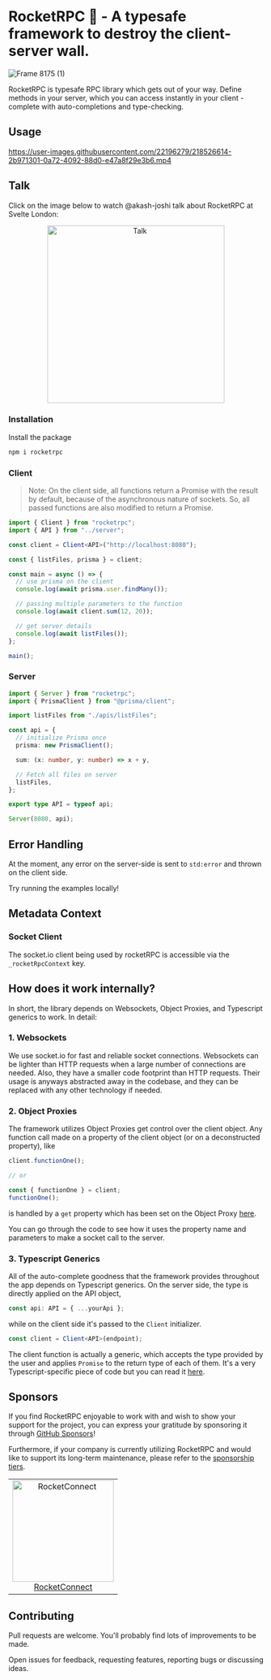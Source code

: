 # RocketRPC 🚀 - A typesafe framework to destroy the client-server wall.

![Frame 8175 (1)](https://user-images.githubusercontent.com/22196279/219864833-74471e79-8afe-446a-95f6-7d37ef007e97.png)

RocketRPC is typesafe RPC library which gets out of your way. Define methods in your server, which you can access instantly in your client - complete with auto-completions and type-checking.

## Usage

https://user-images.githubusercontent.com/22196279/218526614-2b971301-0a72-4092-88d0-e47a8f29e3b6.mp4

## Talk

Click on the image below to watch @akash-joshi talk about RocketRPC at Svelte London:

<p align="center">
  <a href="https://youtu.be/RkQ_f7XxdMI?t=2632">
    <img alt="Talk" src="https://user-images.githubusercontent.com/22196279/226218558-f7a325a2-a051-4f06-9bc5-089051f1a48f.jpg" height="350">
  </a>
</p>

### Installation

Install the package

```sh
npm i rocketrpc
```

### Client

> Note: On the client side, all functions return a Promise with the result by default, because of the asynchronous nature of sockets. So, all passed functions are also modified to return a Promise.

```ts
import { Client } from "rocketrpc";
import { API } from "../server";

const client = Client<API>("http://localhost:8080");

const { listFiles, prisma } = client;

const main = async () => {
  // use prisma on the client
  console.log(await prisma.user.findMany());

  // passing multiple parameters to the function
  console.log(await client.sum(12, 20));

  // get server details
  console.log(await listFiles());
};

main();
```

### Server

```ts
import { Server } from "rocketrpc";
import { PrismaClient } from "@prisma/client";

import listFiles from "./apis/listFiles";

const api = {
  // initialize Prisma once
  prisma: new PrismaClient();

  sum: (x: number, y: number) => x + y,

  // Fetch all files on server
  listFiles,
};

export type API = typeof api;

Server(8080, api);
```

## Error Handling

At the moment, any error on the server-side is sent to `std:error` and thrown on the client side.

Try running the examples locally!

## Metadata Context

### Socket Client

The socket.io client being used by rocketRPC is accessible via the `_rocketRpcContext` key.

## How does it work internally?

In short, the library depends on Websockets, Object Proxies, and Typescript generics to work. In detail:

### 1. Websockets

We use socket.io for fast and reliable socket connections. Websockets can be lighter than HTTP requests when a large number of connections are needed. Also, they have a smaller code footprint than HTTP requests. Their usage is anyways abstracted away in the codebase, and they can be replaced with any other technology if needed.

### 2. Object Proxies

The framework utilizes Object Proxies get control over the client object. Any function call made on a property of the client object (or on a deconstructed property), like

```ts
client.functionOne();

// or

const { functionOne } = client;
functionOne();
```

is handled by a `get` property which has been set on the Object Proxy [here](https://github.com/akash-joshi/functions-without-borders/blob/45ed7558845b6dbf03fc368b96ca175262956051/src/client/index.ts#L33).

You can go through the code to see how it uses the property name and parameters to make a socket call to the server.

### 3. Typescript Generics

All of the auto-complete goodness that the framework provides throughout the app depends on Typescript generics. On the server side, the type is directly applied on the API object,

```ts
const api: API = { ...yourApi };
```

while on the client side it's passed to the `Client` initializer.

```ts
const client = Client<API>(endpoint);
```

The client function is actually a generic, which accepts the type provided by the user and applies `Promise` to the return type of each of them. It's a very Typescript-specific piece of code but you can read it [here](https://github.com/akash-joshi/functions-without-borders/blob/01553873cd1a1f1acc66270c5521a74b58680be0/src/client/index.ts#L3).

## Sponsors

If you find RocketRPC enjoyable to work with and wish to show your support for the project, you can express your gratitude by sponsoring it through [GitHub Sponsors](https://github.com/sponsors/akash-joshi)!

Furthermore, if your company is currently utilizing RocketRPC and would like to support its long-term maintenance, please refer to the [sponsorship tiers](https://github.com/sponsors/akash-joshi).

<table>
  <tr>
   <td align="center"><a href="https://rocketconnect.co.uk/?ref=rocketrpc"><img src="https://avatars.githubusercontent.com/u/96782953?v=4&s=200" width="200" alt="RocketConnect"/><br />RocketConnect</a></td>
  </tr>
</table>

## Contributing

Pull requests are welcome. You'll probably find lots of improvements to be made.

Open issues for feedback, requesting features, reporting bugs or discussing ideas.
